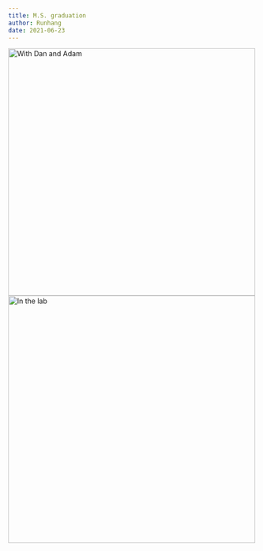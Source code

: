 ```yaml
---
title: M.S. graduation
author: Runhang 
date: 2021-06-23
---
```



<img src="/en/pics/With_Dan_Wong.jpg" alt="With Dan and Adam" width="500px" height="500px"/>

<img src="/en/pics/Lab_Wong.jpg" alt="In the lab" width="500px" height="500px"/>
